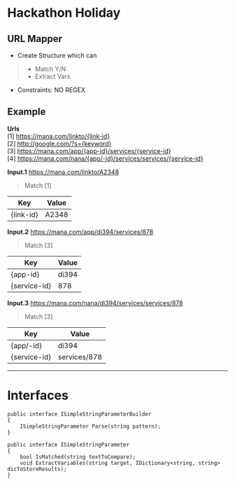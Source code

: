 # Hackathon Holiday

## URL Mapper

* Create Structure which can
> * Match Y/N
> * Extract Vars
* Constraints: NO REGEX

## Example
**Urls**  
[1] https://mana.com/linkto/{link-id}  
[2] http://google.com/?s={keyword}  
[3] https://mana.com/app/{app-id}/services/{service-id}  
[4] https://mana.com/nana/{app/-id}/services/services/{service-id}  

**Input.1** https://mana.com/linkto/A2348  
> Match [1]

|Key|Value|
|--|--|
|{link-id}|A2348|

**Input.2** https://mana.com/app/di394/services/878  
> Match [3]

|Key|Value|
|--|--|
|{app-id}|di394|
|{service-id}|878|

**Input.3** https://mana.com/nana/di394/services/services/878  
> Match [3]

|Key|Value|
|--|--|
|{app/-id}|di394|
|{service-id}|services/878|

---
# Interfaces
```
public interface ISimpleStringParameterBuilder
{
    ISimpleStringParameter Parse(string pattern);
}

public interface ISimpleStringParameter
{
    bool IsMatched(string textToCompare);
    void ExtractVariables(string target, IDictionary<string, string> dicToStoreResults);
}
```

